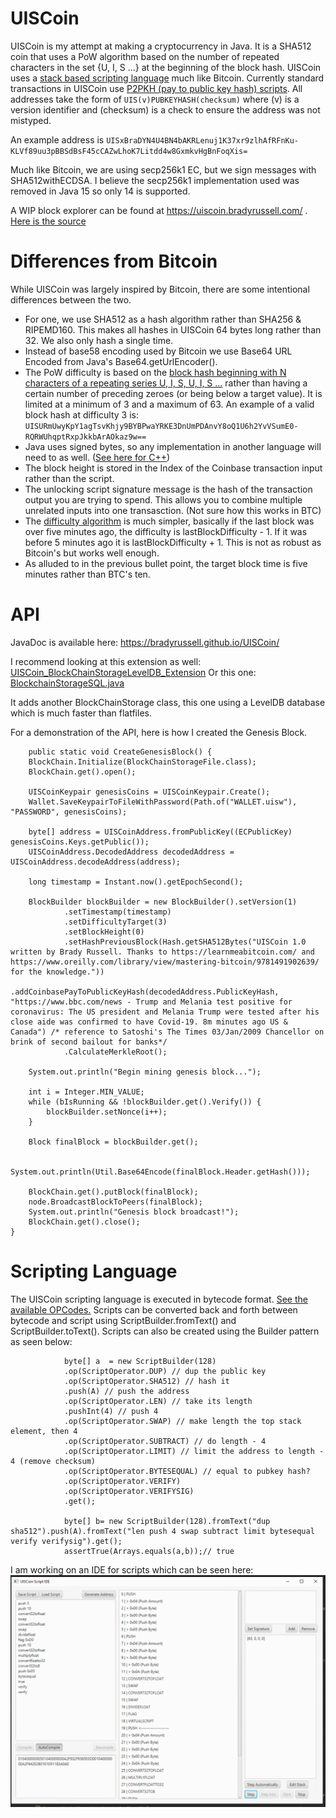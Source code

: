 # UISCoin

UISCoin is my attempt at making a cryptocurrency in Java. It is a SHA512 coin that uses a PoW algorithm based on the number of repeated characters in the set {U, I, S ...}  at the beginning of the block hash. UISCoin uses a [stack based scripting language](https://bradyrussell.github.io/UISCoin/com/bradyrussell/uiscoin/script/ScriptOperator.html) much like Bitcoin. Currently standard transactions in UISCoin use [P2PKH (pay to public key hash) scripts](https://github.com/bradyrussell/UISCoin/blob/fe920e8572bb361a8b3a035d3639f4988b70406e/src/com/bradyrussell/uiscoin/transaction/TransactionOutputBuilder.java#L21). All addresses take the form of `UIS(v)PUBKEYHASH(checksum)` where (v) is a version identifier and (checksum) is a check to ensure the address was not mistyped.

An example address is `UISxBraDYN4U4BN4bAKRLenuj1K37xr9zlhAfRFnKu-KLVf89uu3pBBSdBsF45cCAZwLhoK7Litdd4w8GxmkvHgBnFoqXis=`

Much like Bitcoin, we are using secp256k1 EC, but we sign messages with SHA512withECDSA. I believe the secp256k1 implementation used was removed in Java 15 so only 14 is supported.

A WIP block explorer can be found at https://uiscoin.bradyrussell.com/ . [Here is the source](https://github.com/bradyrussell/UISCoinBlockExplorer)

# Differences from Bitcoin

While UISCoin was largely inspired by Bitcoin, there are some intentional differences between the two.

- For one, we use SHA512 as a hash algorithm rather than SHA256 & RIPEMD160. This makes all hashes in UISCoin 64 bytes long rather than 32. We also only hash a single time.
- Instead of base58 encoding used by Bitcoin we use Base64 URL Encoded from Java's Base64.getUrlEncoder().
- The PoW difficulty is based on the [block hash beginning with N characters of a repeating series U, I, S, U, I, S ...](https://github.com/bradyrussell/UISCoin/blob/40b0327f5efbbfb06a320874aa1ac41bbeaa6344/src/com/bradyrussell/uiscoin/Hash.java#L58) rather than having a certain number of preceding zeroes (or being below a target value). It is limited at a minimum of 3 and a maximum of 63. An example of a valid block hash at difficulty 3 is:
`UISURmUwyKpY1agTsvKhjy9BYBPwaYRKE3DnUmPDAnvY8oQ1U6h2YvVSumE0-RQRWUhqptRxpJkkbArAOkaz9w==`
- Java uses signed bytes, so any implementation in another language will need to as well. ([See here for C++](https://github.com/bradyrussell/UISCoinScriptVM))
- The block height is stored in the Index of the Coinbase transaction input rather than the script.
- The unlocking script signature message is the hash of the transaction output you are trying to spend. This allows you to combine multiple unrelated inputs into one transasction. (Not sure how this works in BTC)
- The [difficulty algorithm](https://github.com/bradyrussell/UISCoin/blob/40b0327f5efbbfb06a320874aa1ac41bbeaa6344/src/com/bradyrussell/uiscoin/block/BlockHeader.java#L130) is much simpler, basically if the last block was over five minutes ago, the difficulty is lastBlockDifficulty - 1. If it was before 5 minutes ago it is lastBlockDifficulty + 1. This is not as robust as Bitcoin's but works well enough.
- As alluded to in the previous bullet point, the target block time is five minutes rather than BTC's ten.

# API
JavaDoc is available here: https://bradyrussell.github.io/UISCoin/

I recommend looking at this extension as well: [UISCoin_BlockChainStorageLevelDB_Extension](https://github.com/bradyrussell/UISCoin_BlockChainStorageLevelDB_Extension/releases/tag/1.0)
Or this one: [BlockchainStorageSQL.java](https://github.com/bradyrussell/UISCoinNodeREST/blob/master/src/main/java/com/bradyrussell/uiscoin/storage/BlockchainStorageSQL.java)

It adds another BlockChainStorage class, this one using a LevelDB database which is much faster than flatfiles.

For a demonstration of the API, here is how I created the Genesis Block.

		public static void CreateGenesisBlock() {
		BlockChain.Initialize(BlockChainStorageFile.class);
		BlockChain.get().open();

		UISCoinKeypair genesisCoins = UISCoinKeypair.Create();
		Wallet.SaveKeypairToFileWithPassword(Path.of("WALLET.uisw"), "PASSWORD", genesisCoins);

		byte[] address = UISCoinAddress.fromPublicKey((ECPublicKey) genesisCoins.Keys.getPublic());
		UISCoinAddress.DecodedAddress decodedAddress = UISCoinAddress.decodeAddress(address);

		long timestamp = Instant.now().getEpochSecond();

		BlockBuilder blockBuilder = new BlockBuilder().setVersion(1)
				.setTimestamp(timestamp)
				.setDifficultyTarget(3)
				.setBlockHeight(0)
				.setHashPreviousBlock(Hash.getSHA512Bytes("UISCoin 1.0 written by Brady Russell. Thanks to https://learnmeabitcoin.com/ and https://www.oreilly.com/library/view/mastering-bitcoin/9781491902639/ for the knowledge."))
				.addCoinbasePayToPublicKeyHash(decodedAddress.PublicKeyHash, "https://www.bbc.com/news - Trump and Melania test positive for coronavirus: The US president and Melania Trump were tested after his close aide was confirmed to have Covid-19. 8m minutes ago US & Canada") /* reference to Satoshi's The Times 03/Jan/2009 Chancellor on brink of second bailout for banks*/
				.CalculateMerkleRoot();

		System.out.println("Begin mining genesis block...");

		int i = Integer.MIN_VALUE;
		while (bIsRunning && !blockBuilder.get().Verify()) {
			blockBuilder.setNonce(i++);
		}

		Block finalBlock = blockBuilder.get();

		System.out.println(Util.Base64Encode(finalBlock.Header.getHash()));

		BlockChain.get().putBlock(finalBlock);
		node.BroadcastBlockToPeers(finalBlock);
		System.out.println("Genesis block broadcast!");
		BlockChain.get().close();
	}


# Scripting Language
The UISCoin scripting language is executed in bytecode format. [See the available OPCodes.](https://bradyrussell.github.io/UISCoin/javadoc/com/bradyrussell/uiscoin/script/ScriptOperator.html) Scripts can be converted back and forth between bytecode and script using ScriptBuilder.fromText() and ScriptBuilder.toText(). Scripts can also be created using the Builder pattern as seen below:

				byte[] a  = new ScriptBuilder(128)
				.op(ScriptOperator.DUP) // dup the public key
				.op(ScriptOperator.SHA512) // hash it
				.push(A) // push the address
				.op(ScriptOperator.LEN) // take its length
				.pushInt(4) // push 4
				.op(ScriptOperator.SWAP) // make length the top stack element, then 4
				.op(ScriptOperator.SUBTRACT) // do length - 4
				.op(ScriptOperator.LIMIT) // limit the address to length - 4 (remove checksum)
				.op(ScriptOperator.BYTESEQUAL) // equal to pubkey hash?
				.op(ScriptOperator.VERIFY)
				.op(ScriptOperator.VERIFYSIG)
				.get();

				byte[] b= new ScriptBuilder(128).fromText("dup sha512").push(A).fromText("len push 4 swap subtract limit bytesequal verify verifysig").get();
				assertTrue(Arrays.equals(a,b));// true

I am working on an IDE for scripts which can be seen here:
![Image of Script Editor](https://raw.githubusercontent.com/bradyrussell/UISCoin/master/script_ide.png)
